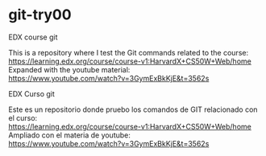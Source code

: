 # git-try00
EDX course git

This is a repository where I test the Git commands related to the course:<br>
https://learning.edx.org/course/course-v1:HarvardX+CS50W+Web/home<br>
Expanded with the youtube material:<br>
https://www.youtube.com/watch?v=3GymExBkKjE&t=3562s

EDX Curso git

Este es un repositorio donde pruebo los comandos de GIT relacionado con el curso:<br>
https://learning.edx.org/course/course-v1:HarvardX+CS50W+Web/home<br>
Ampliado con el materia de youtube:<br>
https://www.youtube.com/watch?v=3GymExBkKjE&t=3562s
